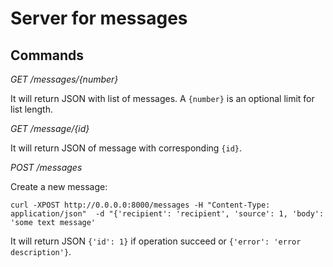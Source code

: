 # Server for messages

## Commands

_GET /messages/{number}_

It will return JSON with list of messages. A `{number}` is an optional limit for list length.

_GET /message/{id}_

It will return JSON of message with corresponding `{id}`.

_POST /messages_

Create a new message:

`curl -XPOST http://0.0.0.0:8000/messages -H "Content-Type: application/json" 
-d "{'recipient': 'recipient', 'source': 1, 'body': 'some text message'`

It will return JSON `{'id': 1}` if operation succeed or `{'error': 'error description'}`.
 